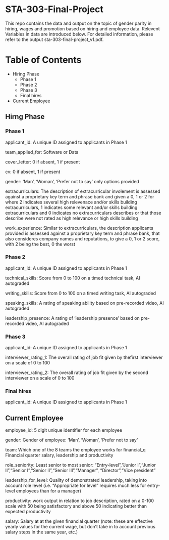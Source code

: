# STA-303-Final-Project
This repo contains the data and output on the topic of gender parity in hiring, wages and promotion based on hiring and employee data. Relevent Variables in data are introduced below. For detailed information, please refer to the output sta-303-final-project_v1.pdf.


# Table of Contents
* Hiring Phase
  + Phase 1
  + Phase 2
  + Phase 3
  + Final hires
* Current Employee

## Hirng Phase

### Phase 1
applicant_id: A unique ID assigned to applicants in Phase 1

team_applied_for: Software or Data

cover_letter: 0 if absent, 1 if present

cv: 0 if absent, 1 if present

gender: ‘Man’, ‘Woman’, ‘Prefer not to say’ only options provided

extracurriculars: The description of extracurricular involement is assessed against a
proprietary key term and phrase bank and given a 0, 1 or 2 for where
2 indicates several high relevenace and/or skills building
extracurriculars, 1 indicates some relevant and/or skills building
extracurriculars and 0 indicates no extracurriculars describes or that
those describe were not rated as high relevance or high skills building

work_experience: Similar to extracurriculars, the description applicants provided is
assessed against a proprietary key term and phrase bank, that also
consideres company names and reputations, to give a 0, 1 or 2 score,
with 2 being the best, 0 the worst

### Phase 2
applicant_id: A unique ID assigned to applicants in Phase 1

technical_skills: Score from 0 to 100 on a timed technical task, AI autograded

writing_skills: Score from 0 to 100 on a timed writing task, AI autograded

speaking_skills: A rating of speaking ability based on pre-recorded video, AI
autograded

leadership_presence: A rating of ‘leadership presence’ based on pre-recorded video, AI
autograded

### Phase 3
applicant_id: A unique ID assigned to applicants in Phase 1

interviewer_rating_1: The overall rating of job fit given by thefirst interviewer on a scale of
0 to 100

interviewer_rating_2: The overall rating of job fit given by the second interviewer on a scale
of 0 to 100

### Final hires
applicant_id: A unique ID assigned to applicants in Phase 1

## Current Employee
employee_id: 5 digit unique identifier for each employee

gender: Gender of employee: ‘Man’, ‘Woman’, ‘Prefer not to say’

team: Which one of the 8 teams the employee works for
financial_q Financial quarter salary, leadership and productivity

role_seniority: Least senior to most senior: “Entry-level”,“Junior I”,“Junior
II”,“Senior I”,“Senior II”,“Senior III”,“Manager”, “Director”,“Vice
president”

leadership_for_level: Quality of demonstrated leadership, taking into account role level
(i.e. “Appropriate for level” requires much less for entry-level
employees than for a manager)

productivity: work output in relation to job description, rated on a 0-100 scale with
50 being satisfactory and above 50 indicating better than expected
productivity

salary: Salary at at the given financial quarter (note: these are effective
yearly values for the current wage, but don’t take in to account
previous salary steps in the same year, etc.)


